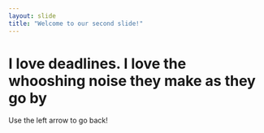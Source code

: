 ```yaml
---
layout: slide
title: "Welcome to our second slide!"
---
```

# I love deadlines. I love the whooshing noise they make as they go by
Use the left arrow to go back!
